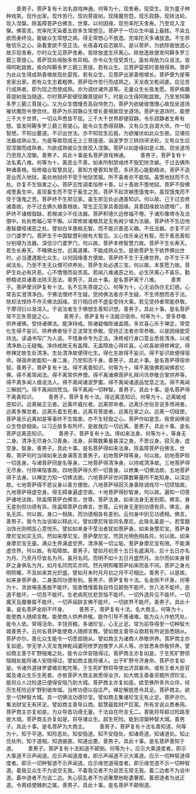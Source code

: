 <!-- { "loadSidebar": true } -->
　　善男子。菩萨复有十法名游戏神通。何等为十。现舍寿。现受生。现为童子种种戏笑。现作出家。现作苦行。现向菩提树。现降魔劳怨。现乐寂静。现转法轮。现入涅槃。除盖障菩萨白佛言。世尊。以何因缘。现兜率陀天舍寿。乃至现入涅槃。佛答言。兜率陀天染着五欲多生常想见。菩萨于一切众生中最上最胜。不染五欲而身终没。能破众生常想之病。得无常想心不放逸。兜率陀天多诸放逸。不生恭敬信乐之心。染着爱欲不受正法。长夜喜戏自恣娱乐。是以菩萨。为欲除彼放逸心故示现舍寿。尔时众生见菩萨舍寿。皆除放逸生厌离心。除放逸故便发阿耨多罗三藐三菩提心。菩萨现处母胎多有异相。亦令众生信受其化。虽处母胎为众说法。皆得阿毗跋致。疾向阿耨多罗三藐三菩提。若有众生。见菩萨婴孩时善根得熟。菩萨为此众生得成熟善根故现处婴孩。若有众生。见菩萨出家善根增长。菩萨便为是等舍家出家。若有众生志着粗弊。菩萨现作苦行而成熟之。天龙夜叉乾闼婆。应见苦行成熟者。即为现之而使成熟。亦为调伏诸外道等。无量众生长夜发愿。菩萨疾趣菩提树我当随逐。尔时菩萨即便现趣菩提树下。时是众生得阿毗跋致。乃至发阿耨多罗三藐三菩提心。又为众生憍慢贡高自恃势力。菩萨为欲破彼憍慢心故现坐道场摧伏魔怨令使信伏。菩萨为乐寂静众生增长善根故现坐道场。菩萨坐道场时。能使三千大千世界。一切众声悉皆不现。三千大千世界即便寂静。令乐寂静者生希有想。皆发阿耨多罗三藐三菩提心。能令众生悉得寂静。又有众生自谓大师。作一切智想。不知出要道。不识出世法。亦不知现生后报。为欲摧伏如此众生故。见堪任法器成熟众生。为是等故现成无上三菩提道。诣波罗奈三转四谛法轮。又有众生应现涅槃而成熟者。为欲成熟彼众生故现入涅槃。菩萨以如是缘如是义故。现坐道场乃至现入涅槃。善男子。具此十事是名菩萨游戏神通。
　　善男子。菩萨复有十法名离八难。何等为十。离恶业不善。如来所制禁戒终不毁犯除贪嫉。于过去佛所种诸善根。恒修福业智慧具足。善知方便善知发愿。多厌恶心能勤精进。菩萨不造恶业而入地狱。虽处地狱终不受于地狱苦报。所不喜者亦不能恼。虽堕地狱而不久处。亦复不生恼害之心。菩萨志性调柔恒修十善。以十善故不堕地狱。菩萨不毁佛戒堕畜生中。虽现畜生而不受于畜生之苦。菩萨不起贪嫉堕饿鬼中。虽现饿鬼而不受于饿鬼之苦。菩萨终不生邪见家。虽生邪见处必遇善知识。何以故。己于过去修诸善故。亦于过去佛久植善根故。常生正见家具善因缘。具善因缘故功德增广。菩萨终不诸根毁缺。若根减少不任法器。菩萨积德久远修福不倦。于诸形像塔寺及法僧中。处处修福心常不懈。以常修故诸根具足无有阙少堪为法器。菩萨终不生边地愚騃聋哑诸恶之处。譬如白羊愚痴无智。而不能识善恶义趣。不任法器。亦复不识沙门婆罗门。菩萨生于中国聪慧利根有大智见。又心信乐亲近有智。而于善恶善知分别堪为法器。深信沙门婆罗门。何以故。菩萨本修智慧力故。菩萨不生长寿天。若生长寿天。不睹佛出世。远离道果。不能成熟众生。是故菩萨生于欲界佛出世时。必当遭遇能化众生。以何因缘善方便故。菩萨终不生于无佛世界。亦不生于不闻法处。乃至不生无众僧可供养处。菩萨生处必遇三宝。何以故。本誓愿力故。菩萨生处必有厌恶。心不憍慢而自贡高。若闻八难诸恶之处。必生厌离心不喜乐。勤修精进具诸善法除灭恶法。善男子。具此十事。是名菩萨离于八难。
　　善男子。菩萨摩诃萨复有十法。名不忘失菩提之心。何等为十。心无谄伪亦无幻惑。心常吉实澄清净白。于佛法僧终不生疑。受持佛法者亦不生疑。不生师想而吝于法。除却法悭终不作灭佛法因缘。言行相应终不虚妄受持大乘。若见受持者常能恭敬。于摩诃衍以渐深入。于说法者生于佛想生善知识想。善男子。具此十事。是名菩萨常不忘失菩提之心。
　　善男子。菩萨复有十法能识宿命。何等为十。曾多恭敬供养诸佛。受持诸佛法。能净持戒。除诸疑悔除诸盖障。多欢喜心乐于禅定。常受化生得不妄识。供养佛者恒于正法常生恭敬。受持正法者亦常恭敬。以是因缘能受持法。读诵书写广为人说。不惜身命专为正法。净修戒行身口意业悉皆清净。以戒清净故心无疑悔。净持戒故无有盖障。无盖障故心得欢喜。心欢喜故得修禅定。得修禅定故生处清净。生处清净故便得化生。得化生故得不妄识。得不妄识故便得宿命。得宿命故能知一身二身。乃至知百千身。善男子。具此十事。是名菩萨得宿命智。善男子。菩萨复有十法。得不离善知识。何等为十。得不离值佛若闻佛若忆佛。得不离常闻法。得不离常供养僧。得不离诸佛菩萨礼拜问讯恭敬合掌供养等。得不离多闻人值说法人。得不离闻诸波罗蜜。得不离闻诸道品觉意之法。得不离闻三解脱门。得不离闻四梵当。得不离闻一切种智。善男子。具此十事。是名菩萨得不离善知识。
　　善男子。菩萨复有十法。得远离恶知识。何等为十。远离破戒恶知识。远离破正见者。远离坏威仪者。远离邪命者。远离乐世俗言说多愦闹者。远离多懈怠者。远离乐着生死者。远离背菩提者。远离在家之众。远离一切结使。菩萨虽乐远离如是等事终不生恼害。亦不生轻毁之心。菩萨作如是念。我曾闻佛说众生性欲相染。以习近故多有所坏。是故我应一切远离。善男子。具此十事。是名菩萨远离恶知识。
　　善男子。菩萨复有十法。得如来法身。何等为十。等身无二身。清净无尽身久习善身。法身。非算数筹量甚深之身。不思议身。寂灭身。虚空身。智身。善男子。具此十事。是名菩萨得如来法身。除盖障菩萨白佛言。世尊。菩萨何时当得如来法身满答言善男子。初地菩萨得等身。何以故。初地菩萨除一切恶身。与诸菩萨同是名等身。二地菩萨得清净身。以持戒清净故。三地菩萨得无尽身。付除嗔恼害故。四地菩萨得久积一切善身。以修集一切佛法故。五地菩萨得于法身。以禅定力知一切佛法故。六地菩萨非世间算数筹量所不能知身。以深远故。七地菩萨得不思议身以善方便故。八地菩萨得寂灭身善除调戏尽一切烦恼故。九地菩萨得虚空身。得无碍身遍虚空故。十地菩萨得妙智身。何以故。遍知一切菩萨诸地法故。除盖障菩萨白佛言。世尊。菩萨法身。如来法身无差别耶。佛言。身无差别但功德有异。除盖障菩萨白佛言。世尊。云何身无差别功德有异。佛言。身名无异。何以故。身口一相故。而功德相各有差别。云何身中别见功德相。佛言。善男子。我今为汝说喻以释此义。譬如摩尼珠皆同名摩尼。此珠名虽是一。若莹磨治饰光则明显心意悦乐。譬如如来身不莹治者犹如菩萨身。如来身摩尼宝。菩萨身摩尼宝如实无异。然如来摩尼宝。菩萨摩尼宝。然其光明色相各异。何以故。如来身摩尼宝无量。满众生界满虚空界。清净离一切尘垢。菩萨身摩尼宝有限。不能满虚空界。何以故。有垢障故。善男子。譬如月初至十五日名盛满月。后十五日亦名为月。乃至月尽皆名为月。虽月名同。而明不如十五日月盛然月。法尔而如来身菩萨之身俱名为月。如月名同而实亦同。然光明照曜菩萨如来而各不同。菩萨之身光明照曜。不及如来其光炽盛。譬如月末时月月初之月不可相比。善男子。以是故。如来身菩萨身。二身虽同功德有别。善男子。菩萨复有十法。名金刚不坏身。何等为十。贪欲嗔恚愚痴不能坏。恼害憍慢着我自恃见颠倒不能坏。世八法不能坏。恶道不能坏。一切苦不能坏。生老病死忧悲苦恼不能坏。一切外道异见不能坏。一切魔天及魔眷属不能坏。一切声闻辟支佛不能坏。一切欲界不能坏。善男子。具此十事。是名菩萨金刚不坏身。
　　善男子。菩萨复有十法。名大商主。何等为十。能使商人随顺言教。能使商人供养恭敬。能作引导不畏诸难。能为众人作依凭处。能令人依。常得活命。丰饶资粮。多诸珍宝。心无止足。常为前导得至一切种智大城善男子。云何名菩萨能使商人随顺言教。譬如商主善导众商若有所说皆悉随从。菩萨亦尔。善化众生能令一切悉皆随从。譬如商主为诸商人恭敬供养。菩萨商主亦复如是。学无学人天龙鬼神乾闼婆阿修罗迦楼罗人非人等。亦皆悉来恭敬供养。譬如商主善于旷野贼难之处。能令众伴安隐得过。菩萨商主亦复如是。于生死旷野烦恼贼处能将诸人安隐得过。譬如商主能将诸人。出于旷野令济身命。菩萨亦复如是。令诸外道钵罗婆殖尼乾陀等。于生死旷野将导使出济其躯命。或有王者大臣官属及诸众生乐生死者。亦依菩萨大商主故悉得全济。如大商主善备资粮所须珍宝。能将众人过险道已便得安隐乃到大城。菩萨商主亦复如是。欲至佛所多共众伴。经历生死险远旷野到彼岸城。当修功德以自庄严。禅定解脱悉令具足。菩萨商主。欲至一切种智大城。具一切佛法功德珍宝。譬如商主集诸珍宝无有止足。菩萨亦尔。集法财宝无有厌足。譬如商主善导众商。聪慧最胜财产巨富。所有言说众悉奉用。菩萨商主亦复如是。为众导首功德无量。于法自在所言无二。善能将导超过险路至彼大城。菩萨商主亦复如是。将导诸众生。超生死险。能到涅槃种智大城。善男子。具此十事。是名菩萨为大商主。
　　善男子。菩萨复有十法名善知道。何等为十。知于平道。知险恶处。知安隐道。知不安隐处。知诸奇道。知诸道处。知止住处所。知于道相。知道曲直。知道出要。善男子。具此十事。是名菩萨善知于道。
　　善男子。菩萨复有十法知道不颠倒。何等为十。应示大乘道度者。即示大乘道不示声闻道。应示声闻道度者。即示声闻道不示大乘道。应示一切种智道得度者。即示一切种智道不示声闻道。应示缘觉道得度者。即示缘觉道不示一切种智道。着我见众生不为说空无我。不着我见者不为说苦无常无我。着二边者不为说中道。着中道者不为说二边。失心狂乱者不为说奢摩他毗婆奢那。着邪道者为说正道。令离结使棘刺之属。善男子。具此十事。是名菩萨不颠倒道。
